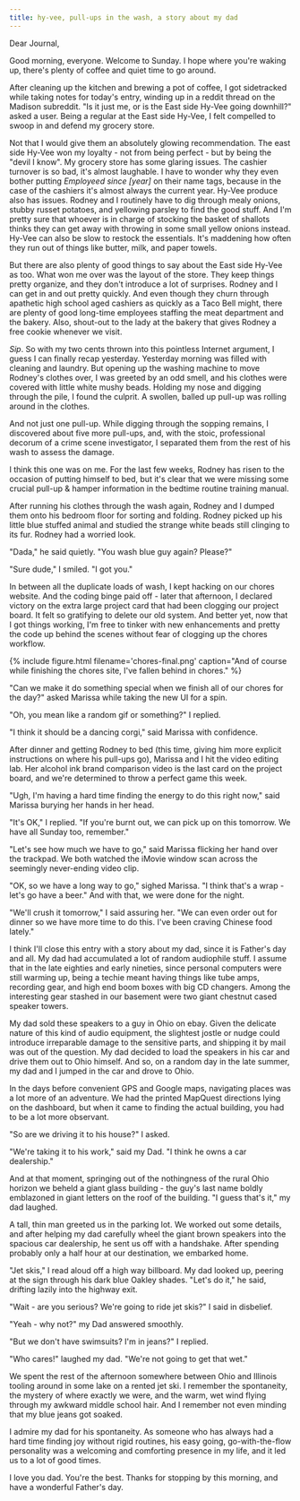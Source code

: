 ```yaml
---
title: hy-vee, pull-ups in the wash, a story about my dad
---
```


Dear Journal,

Good morning, everyone.  Welcome to Sunday.  I hope where you're
waking up, there's plenty of coffee and quiet time to go around.

After cleaning up the kitchen and brewing a pot of coffee, I got
sidetracked while taking notes for today's entry, winding up in a
reddit thread on the Madison subreddit.  "Is it just me, or is the
East side Hy-Vee going downhill?" asked a user.  Being a regular at
the East side Hy-Vee, I felt compelled to swoop in and defend my
grocery store.

Not that I would give them an absolutely glowing recommendation.  The
east side Hy-Vee won my loyalty - not from being perfect - but by
being the "devil I know".  My grocery store has some glaring issues.
The cashier turnover is so bad, it's almost laughable.  I have to
wonder why they even bother putting _Employeed since [year]_ on their
name tags, because in the case of the cashiers it's almost always the
current year.  Hy-Vee produce also has issues.  Rodney and I routinely
have to dig through mealy onions, stubby russet potatoes, and
yellowing parsley to find the good stuff.  And I'm pretty sure that
whoever is in charge of stocking the basket of shallots thinks they
can get away with throwing in some small yellow onions instead.
Hy-Vee can also be slow to restock the essentials.  It's maddening how
often they run out of things like butter, milk, and paper towels.

But there are also plenty of good things to say about the East side
Hy-Vee as too.  What won me over was the layout of the store.  They
keep things pretty organize, and they don't introduce a lot of
surprises.  Rodney and I can get in and out pretty quickly.  And even
though they churn through apathetic high school aged cashiers as
quickly as a Taco Bell might, there are plenty of good long-time
employees staffing the meat department and the bakery.  Also,
shout-out to the lady at the bakery that gives Rodney a free cookie
whenever we visit.

_Sip_.  So with my two cents thrown into this pointless Internet
argument, I guess I can finally recap yesterday.  Yesterday morning
was filled with cleaning and laundry.  But opening up the washing
machine to move Rodney's clothes over, I was greeted by an odd smell,
and his clothes were covered with little white mushy beads.  Holding
my nose and digging through the pile, I found the culprit.  A swollen,
balled up pull-up was rolling around in the clothes.

And not just one pull-up.  While digging through the sopping remains,
I discovered about five more pull-ups, and, with the stoic,
professional decorum of a crime scene investigator, I separated them
from the rest of his wash to assess the damage.

I think this one was on me.  For the last few weeks, Rodney has risen
to the occasion of putting himself to bed, but it's clear that we were
missing some crucial pull-up & hamper information in the bedtime
routine training manual.

After running his clothes through the wash again, Rodney and I dumped
them onto his bedroom floor for sorting and folding.  Rodney picked up
his little blue stuffed animal and studied the strange white beads
still clinging to its fur.  Rodney had a worried look.

"Dada," he said quietly.  "You wash blue guy again?  Please?"

"Sure dude," I smiled.  "I got you."

In between all the duplicate loads of wash, I kept hacking on our
chores website.  And the coding binge paid off - later that afternoon,
I declared victory on the extra large project card that had been
clogging our project board.  It felt so gratifying to delete our old
system.  And better yet, now that I got things working, I'm free to
tinker with new enhancements and pretty the code up behind the scenes
without fear of clogging up the chores workflow.

{% include figure.html
filename='chores-final.png'
caption="And of course while finishing the chores site, I've fallen
behind in chores." %}

"Can we make it do something special when we finish all of our chores
for the day?" asked Marissa while taking the new UI for a spin.

"Oh, you mean like a random gif or something?" I replied.

"I think it should be a dancing corgi," said Marissa with confidence.

After dinner and getting Rodney to bed (this time, giving him more
explicit instructions on where his pull-ups go), Marissa and I hit the
video editing lab.  Her alcohol ink brand comparison video is the last
card on the project board, and we're determined to throw a perfect
game this week.

"Ugh, I'm having a hard time finding the energy to do this right now,"
said Marissa burying her hands in her head.

"It's OK," I replied.  "If you're burnt out, we can pick up on this
tomorrow.  We have all Sunday too, remember."

"Let's see how much we have to go," said Marissa flicking her hand
over the trackpad.  We both watched the iMovie window scan across the
seemingly never-ending video clip.

"OK, so we have a long way to go," sighed Marissa.  "I think that's a
wrap - let's go have a beer."  And with that, we were done for the
night.

"We'll crush it tomorrow," I said assuring her.  "We can even order
out for dinner so we have more time to do this.  I've been craving
Chinese food lately."

I think I'll close this entry with a story about my dad, since it is
Father's day and all.  My dad had accumulated a lot of random
audiophile stuff.  I assume that in the late eighties and early
nineties, since personal computers were still warming up, being a
techie meant having things like tube amps, recording gear, and high
end boom boxes with big CD changers.  Among the interesting gear
stashed in our basement were two giant chestnut cased speaker towers.

My dad sold these speakers to a guy in Ohio on ebay.  Given the
delicate nature of this kind of audio equipment, the slightest jostle
or nudge could introduce irreparable damage to the sensitive parts,
and shipping it by mail was out of the question.  My dad decided to
load the speakers in his car and drive them out to Ohio himself.  And
so, on a random day in the late summer, my dad and I jumped in the car
and drove to Ohio.

In the days before convenient GPS and Google maps, navigating places
was a lot more of an adventure.  We had the printed MapQuest
directions lying on the dashboard, but when it came to finding the
actual building, you had to be a lot more observant.

"So are we driving it to his house?" I asked.

"We're taking it to his work," said my Dad.  "I think he owns a car
dealership."

And at that moment, springing out of the nothingness of the rural Ohio
horizon we beheld a giant glass building - the guy's last name boldly
emblazoned in giant letters on the roof of the building.  "I guess
that's it," my dad laughed.

A tall, thin man greeted us in the parking lot.  We worked out some
details, and after helping my dad carefully wheel the giant brown
speakers into the spacious car dealership, he sent us off with a
handshake.  After spending probably only a half hour at our
destination, we embarked home.

"Jet skis," I read aloud off a high way billboard.  My dad looked up,
peering at the sign through his dark blue Oakley shades.  "Let's do
it," he said, drifting lazily into the highway exit.

"Wait - are you serious?  We're going to ride jet skis?" I said in
disbelief.

"Yeah - why not?" my Dad answered smoothly.

"But we don't have swimsuits?  I'm in jeans?" I replied.

"Who cares!" laughed my dad.  "We're not going to get that wet."

We spent the rest of the afternoon somewhere between Ohio and Illinois
tooling around in some lake on a rented jet ski.  I remember the
spontaneity, the mystery of where exactly we were, and the warm, wet
wind flying through my awkward middle school hair.  And I remember not
even minding that my blue jeans got soaked.

I admire my dad for his spontaneity.  As someone who has always had a
hard time finding joy without rigid routines, his easy going,
go-with-the-flow personality was a welcoming and comforting presence
in my life, and it led us to a lot of good times.

I love you dad.  You're the best.  Thanks for stopping by this
morning, and have a wonderful Father's day.
